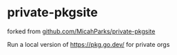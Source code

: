 # private-pkgsite

forked from [github.com/MicahParks/private-pkgsite](https://github.com/MicahParks/private-pkgsite)

Run a local version of https://pkg.go.dev/ for private orgs

